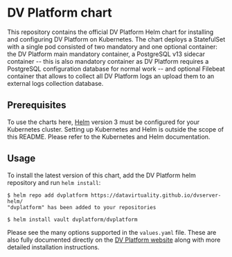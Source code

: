 # DV Platform chart

This repository contains the official DV Platform Helm chart for installing and configuring DV Platform on Kubernetes.
The chart deploys a StatefulSet with a single pod consisted of two mandatory and one optional container:
the DV Platform main mandatory container, a PostgreSQL v13 sidecar container -- this is also mandatory container
as DV Platform requires a PostgreSQL configuration database for normal work -- and optional Filebeat container
that allows to collect all DV Platform logs an upload them to an external logs collection database.


## Prerequisites

To use the charts here, [Helm](https://helm.sh/) version 3 must be configured for your
Kubernetes cluster. Setting up Kubernetes and Helm is outside the scope of
this README. Please refer to the Kubernetes and Helm documentation.


## Usage

To install the latest version of this chart, add the DV Platform helm repository
and run `helm install`:

```console
$ helm repo add dvplatform https://datavirtuality.github.io/dvserver-helm/
"dvplatform" has been added to your repositories

$ helm install vault dvplatform/dvplatform
```

Please see the many options supported in the `values.yaml` file. These are also
fully documented directly on the [DV Platform website](https://docs.datavirtuality.com/v3/?l=en) along with more
detailed installation instructions.